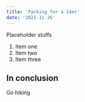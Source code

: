 ```yaml
---
title: 'Packing for a 14er'
date: '2021-11-26'
---
```


Placeholder stuffs

1. Item one
2. Item two
3. Item three

## In conclusion

Go hiking
